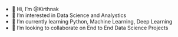 - 👋 Hi, I’m @Kirthnak
- 👀 I’m interested in Data Science and Analystics
- 🌱 I’m currently learning Python, Machine Learning, Deep Learning
- 💞️ I’m looking to collaborate on End to End Data Science Projects


<!---
Kirthnak/Kirthnak is a ✨ special ✨ repository because its `README.md` (this file) appears on your GitHub profile.
You can click the Preview link to take a look at your changes.
--->
